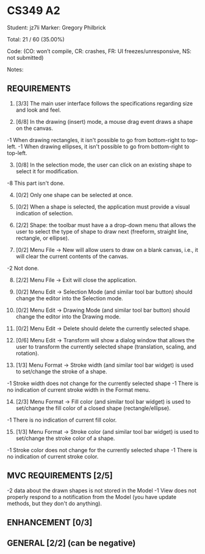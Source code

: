 # CS349 A2
Student: jz7li
Marker: Gregory Philbrick


Total: 21 / 60 (35.00%)

Code: 
(CO: won’t compile, CR: crashes, FR: UI freezes/unresponsive, NS: not submitted)


Notes:   

## REQUIREMENTS

1. [3/3] The main user interface follows the specifications regarding size and look and feel.

2. [6/8] In the drawing (insert) mode, a mouse drag event draws a shape on the canvas.

-1 When drawing rectangles, it isn't possible to go from bottom-right to top-left.
-1 When drawing ellipses, it isn't possible to go from bottom-right to top-left.

3. [0/8] In the selection mode, the user can click on an existing shape to select it for modification.

-8 This part isn't done.

4. [0/2] Only one shape can be selected at once.

5. [0/2] When a shape is selected, the application must provide a visual indication of selection.

6. [2/2] Shape: the toolbar must have a a drop-down menu that allows the user to select the type of shape to draw next (freeform, straight line, rectangle, or ellipse).

7. [0/2] Menu File -> New will allow users to draw on a blank canvas, i.e., it will clear the current contents of the canvas.

-2 Not done.

8. [2/2] Menu File -> Exit will close the application.

9. [0/2] Menu Edit -> Selection Mode (and similar tool bar button) should change the editor into the Selection mode.

10. [0/2] Menu Edit -> Drawing Mode (and similar tool bar button) should change the editor into the Drawing mode.

11. [0/2] Menu Edit -> Delete should delete the currently selected shape.

12. [0/6] Menu Edit -> Transform will show a dialog window that allows the user to transform the currently selected shape (translation, scaling, and rotation).

13. [1/3] Menu Format -> Stroke width (and similar tool bar widget) is used to set/change the stroke of a shape.

-1 Stroke width does not change for the currently selected shape
-1 There is no indication of current stroke width in the Format menu.

14. [2/3] Menu Format -> Fill color (and similar tool bar widget) is used to set/change the fill color of a closed shape (rectangle/ellipse).

-1 There is no indication of current fill color.

15. [1/3] Menu Format -> Stroke color (and similar tool bar widget) is used to set/change the stroke color of a shape.

-1 Stroke color does not change for the currently selected shape
-1 There is no indication of current stroke color.

## MVC REQUIREMENTS [2/5]

-2 data about the drawn shapes is not stored in the Model
-1 View does not properly respond to a notification from the Model (you have update methods, but they don't do anything).

## ENHANCEMENT [0/3]

## GENERAL [2/2] (can be negative)
